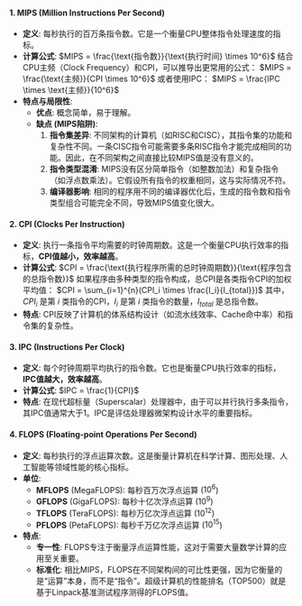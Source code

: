 
#### 1. MIPS (Million Instructions Per Second)

*   **定义**: 每秒执行的百万条指令数。它是一个衡量CPU整体指令处理速度的指标。
*   **计算公式**:
    $MIPS = \frac{\text{指令数}}{\text{执行时间} \times 10^6}$
    结合CPU主频（Clock Frequency）和CPI，可以推导出更常用的公式：
    $MIPS = \frac{\text{主频}}{CPI \times 10^6}$
    或者使用IPC：
    $MIPS = \frac{IPC \times \text{主频}}{10^6}$
*   **特点与局限性**:
    *   **优点**: 概念简单，易于理解。
    *   **缺点 (MIPS陷阱)**:
        1.  **指令集差异**: 不同架构的计算机（如RISC和CISC），其指令集的功能和复杂性不同。一条CISC指令可能需要多条RISC指令才能完成相同的功能。因此，在不同架构之间直接比较MIPS值是没有意义的。
        2.  **指令类型混淆**: MIPS没有区分简单指令（如整数加法）和复杂指令（如浮点数乘法）。它假设所有指令的权重相同，这与实际情况不符。
        3.  **编译器影响**: 相同的程序用不同的编译器优化后，生成的指令数和指令类型组合可能完全不同，导致MIPS值变化很大。

#### 2. CPI (Clocks Per Instruction)

*   **定义**: 执行一条指令平均需要的时钟周期数。这是一个衡量CPU执行效率的指标，**CPI值越小，效率越高**。
*   **计算公式**:
    $CPI = \frac{\text{执行程序所需的总时钟周期数}}{\text{程序包含的总指令数}}$
    如果程序由多种类型的指令构成，总CPI是各类指令CPI的加权平均值：
    $CPI = \sum_{i=1}^{n}(CPI_i \times \frac{I_i}{I_{total}})$
    其中，$CPI_i$ 是第 $i$ 类指令的CPI，$I_i$ 是第 $i$ 类指令的数量，$I_{total}$ 是总指令数。
*   **特点**: CPI反映了计算机的体系结构设计（如流水线效率、Cache命中率）和指令集的复杂性。

#### 3. IPC (Instructions Per Clock)

*   **定义**: 每个时钟周期平均执行的指令数。它也是衡量CPU执行效率的指标，**IPC值越大，效率越高**。
*   **计算公式**:
    $IPC = \frac{1}{CPI}$
*   **特点**: 在现代超标量（Superscalar）处理器中，由于可以并行执行多条指令，其IPC值通常大于1。IPC是评估处理器微架构设计水平的重要指标。

#### 4. FLOPS (Floating-point Operations Per Second)

*   **定义**: 每秒执行的浮点运算次数。这是衡量计算机在科学计算、图形处理、人工智能等领域性能的核心指标。
*   **单位**:
    *   **MFLOPS** (MegaFLOPS): 每秒百万次浮点运算 ($10^6$)
    *   **GFLOPS** (GigaFLOPS): 每秒十亿次浮点运算 ($10^9$)
    *   **TFLOPS** (TeraFLOPS): 每秒万亿次浮点运算 ($10^{12}$)
    *   **PFLOPS** (PetaFLOPS): 每秒千万亿次浮点运算 ($10^{15}$)
*   **特点**:
    *   **专一性**: FLOPS专注于衡量浮点运算性能，这对于需要大量数学计算的应用至关重要。
    *   **标准化**: 相比MIPS，FLOPS在不同架构间的可比性更强，因为它衡量的是“运算”本身，而不是“指令”。超级计算机的性能排名（TOP500）就是基于Linpack基准测试程序测得的FLOPS值。
